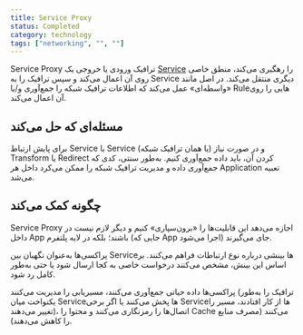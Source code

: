 ```yaml
---
title: Service Proxy
status: Completed
category: technology
tags: ["networking", "", ""]
---
```


Service Proxy ترافیک ورودی یا خروجی یک [Service](/service/) را رهگیری می‌کند، منطق خاصی روی آن اعمال می‌کند و سپس ترافیک را به Service دیگری منتقل می‌کند. در اصل مانند «واسطه‌ای» عمل می‌کند که اطلاعات ترافیک شبکه را جمع‌آوری و/یا Ruleهایی را روی آن اعمال می‌کند.

## مسئله‌ای که حل می‌کند

برای پایش ارتباط Service با Service (یا همان ترافیک شبکه) و در صورت نیاز Transform یا Redirect کردن آن، باید داده جمع‌آوری کنیم. به‌طور سنتی، کدی که جمع‌آوری داده و مدیریت ترافیک شبکه را ممکن می‌کرد داخل هر Application تعبیه می‌شد.

## چگونه کمک می‌کند

Service Proxy اجازه می‌دهد این قابلیت‌ها را «برون‌سپاری» کنیم و دیگر لازم نیست در داخل App باشند؛ بلکه در لایه پلتفرم (جایی که App اجرا می‌شود) جای می‌گیرند.

پراکسی‌ها به‌عنوان نگهبان بین Serviceها بینشی درباره نوع ارتباطات فراهم می‌کنند. بر اساس این بینش، مشخص می‌کنند درخواست خاصی به کجا ارسال شود یا حتی به‌طور کامل رد شود.

پراکسی‌ها داده حیاتی جمع‌آوری می‌کنند، مسیریابی را مدیریت می‌کنند (ترافیک را به‌طور یکنواخت میان Serviceها پخش می‌کنند یا اگر برخی Serviceها از کار افتادند، مسیر را تغییر می‌دهند)، اتصال‌ها را رمزنگاری می‌کنند و محتوا را Cache می‌کنند (مصرف منابع را کاهش می‌دهند).
